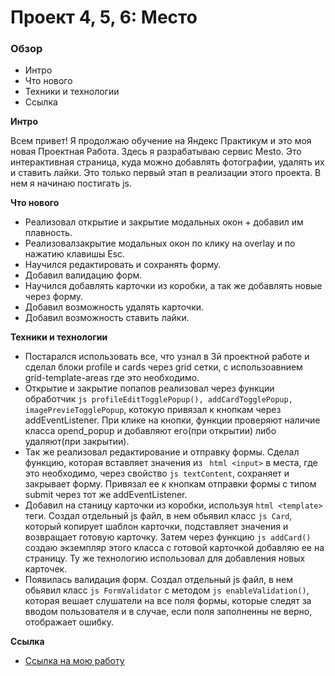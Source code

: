 # Проект 4, 5, 6: Место

### Обзор

* Интро
* Что нового
* Техники и технологии
* Ссылка

**Интро**

Всем привет! Я продолжаю обучение на Яндекс Практикум и это моя новая Проектная Работа.
Здесь я разрабатываю сервис Mesto. Это интерактивная страница, куда можно добавлять
фотографии, удалять их и ставить лайки.
Это только первый этап в реализации этого проекта. В нем я начинаю постигать js.

**Что нового**

* Реализовал открытие и закрытие модальных окон + добавил им плавность.
* Реализовалзакрытие модальных окон по клику на overlay и по нажатию клавишы Esc.
* Научился редактировать и сохранять форму.
* Добавил валидацию форм.
* Научился добавлять карточки из коробки, а так же добавлять новые через форму.
* Добавил возможность удалять карточки.
* Добавил возможность ставить лайки.

**Техники и технологии**

* Постарался использовать все, что узнал в 3й проектной работe и сделал блоки
profile и cards через grid сетки, с использоавнием grid-template-areas
где это необходимо.
* Открытие и закрытие попапов реализовал через функции обработчик
````js profileEditTogglePopup(), addCardTogglePopup, imagePrevieTogglePopup````,
котокую привязал к кнопкам через addEventListener. При клике на кнопки, функции
проверяют наличие класса opend_popup и добавляют его(при открытии) либо удаляют(при
закрытии).
* Так же реализовал редактирование и отправку формы. Сделал функцию, которая вставляет
значения из ``` html <input>``` в места, где это необходимо, через свойство ```js textContent```,
сохраняет и закрывает форму. Привязал ее к кнопкам отправки формы с типом submit через тот же
addEventListener.
* Добавил на станицу карточки из коробки, используя ```html <template>``` теги. Создал отдельный
js файл, в нем обьявил класс ````js Card````, который копирует шаблон карточки, подставляет значения
и возвращает готовую карточку. Затем через функцию ````js addCard()```` создаю экземпляр этого класса
с готовой карточкой добавляю ее на страницу. Ту же технологию использовал для добавления новых карточек.
* Появилась валидация форм. Создал отдельный js файл, в нем обьявил класс ````js FormValidator```` с
методом ````js enableValidation()````, которая вешает слушатели на все поля формы, которые следят
за вводом пользователя и в случае, если поля заполненны не верно, отображает ошибку.


**Ссылка**

* [Ссылка на мою работу](https://vladis-garagashev.github.io/mesto/index.html)
